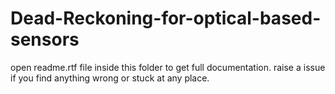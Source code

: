 # Dead-Reckoning-for-optical-based-sensors
open readme.rtf file inside this folder to get full documentation.
raise a issue if you find anything wrong or stuck at any place.
